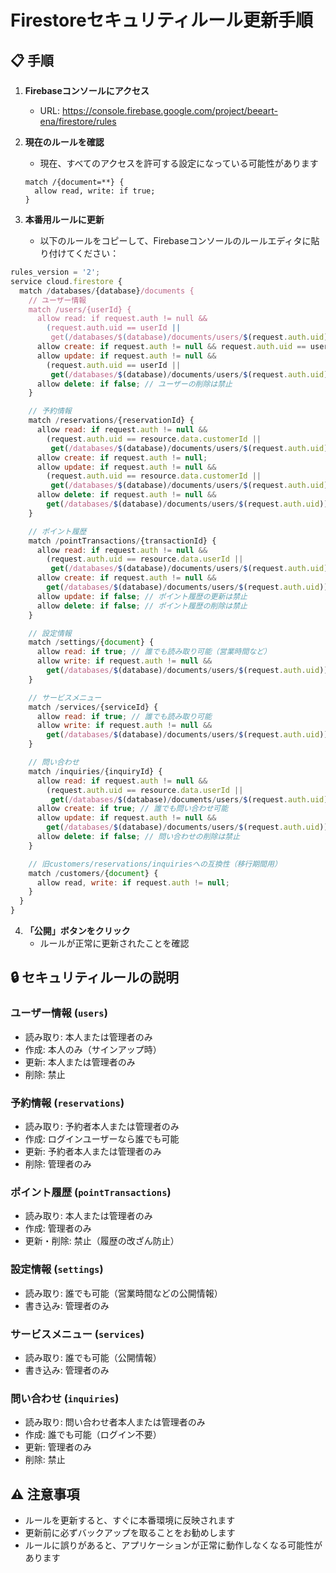 # Firestoreセキュリティルール更新手順

## 📋 手順

1. **Firebaseコンソールにアクセス**
   - URL: https://console.firebase.google.com/project/beeart-ena/firestore/rules

2. **現在のルールを確認**
   - 現在、すべてのアクセスを許可する設定になっている可能性があります

   ```
   match /{document=**} {
     allow read, write: if true;
   }
   ```

3. **本番用ルールに更新**
   - 以下のルールをコピーして、Firebaseコンソールのルールエディタに貼り付けてください：

```javascript
rules_version = '2';
service cloud.firestore {
  match /databases/{database}/documents {
    // ユーザー情報
    match /users/{userId} {
      allow read: if request.auth != null &&
        (request.auth.uid == userId ||
         get(/databases/$(database)/documents/users/$(request.auth.uid)).data.role == 'admin');
      allow create: if request.auth != null && request.auth.uid == userId;
      allow update: if request.auth != null &&
        (request.auth.uid == userId ||
         get(/databases/$(database)/documents/users/$(request.auth.uid)).data.role == 'admin');
      allow delete: if false; // ユーザーの削除は禁止
    }

    // 予約情報
    match /reservations/{reservationId} {
      allow read: if request.auth != null &&
        (request.auth.uid == resource.data.customerId ||
         get(/databases/$(database)/documents/users/$(request.auth.uid)).data.role == 'admin');
      allow create: if request.auth != null;
      allow update: if request.auth != null &&
        (request.auth.uid == resource.data.customerId ||
         get(/databases/$(database)/documents/users/$(request.auth.uid)).data.role == 'admin');
      allow delete: if request.auth != null &&
        get(/databases/$(database)/documents/users/$(request.auth.uid)).data.role == 'admin';
    }

    // ポイント履歴
    match /pointTransactions/{transactionId} {
      allow read: if request.auth != null &&
        (request.auth.uid == resource.data.userId ||
         get(/databases/$(database)/documents/users/$(request.auth.uid)).data.role == 'admin');
      allow create: if request.auth != null &&
        get(/databases/$(database)/documents/users/$(request.auth.uid)).data.role == 'admin';
      allow update: if false; // ポイント履歴の更新は禁止
      allow delete: if false; // ポイント履歴の削除は禁止
    }

    // 設定情報
    match /settings/{document} {
      allow read: if true; // 誰でも読み取り可能（営業時間など）
      allow write: if request.auth != null &&
        get(/databases/$(database)/documents/users/$(request.auth.uid)).data.role == 'admin';
    }

    // サービスメニュー
    match /services/{serviceId} {
      allow read: if true; // 誰でも読み取り可能
      allow write: if request.auth != null &&
        get(/databases/$(database)/documents/users/$(request.auth.uid)).data.role == 'admin';
    }

    // 問い合わせ
    match /inquiries/{inquiryId} {
      allow read: if request.auth != null &&
        (request.auth.uid == resource.data.userId ||
         get(/databases/$(database)/documents/users/$(request.auth.uid)).data.role == 'admin');
      allow create: if true; // 誰でも問い合わせ可能
      allow update: if request.auth != null &&
        get(/databases/$(database)/documents/users/$(request.auth.uid)).data.role == 'admin';
      allow delete: if false; // 問い合わせの削除は禁止
    }

    // 旧customers/reservations/inquiriesへの互換性（移行期間用）
    match /customers/{document} {
      allow read, write: if request.auth != null;
    }
  }
}
```

4. **「公開」ボタンをクリック**
   - ルールが正常に更新されたことを確認

## 🔒 セキュリティルールの説明

### ユーザー情報 (`users`)

- 読み取り: 本人または管理者のみ
- 作成: 本人のみ（サインアップ時）
- 更新: 本人または管理者のみ
- 削除: 禁止

### 予約情報 (`reservations`)

- 読み取り: 予約者本人または管理者のみ
- 作成: ログインユーザーなら誰でも可能
- 更新: 予約者本人または管理者のみ
- 削除: 管理者のみ

### ポイント履歴 (`pointTransactions`)

- 読み取り: 本人または管理者のみ
- 作成: 管理者のみ
- 更新・削除: 禁止（履歴の改ざん防止）

### 設定情報 (`settings`)

- 読み取り: 誰でも可能（営業時間などの公開情報）
- 書き込み: 管理者のみ

### サービスメニュー (`services`)

- 読み取り: 誰でも可能（公開情報）
- 書き込み: 管理者のみ

### 問い合わせ (`inquiries`)

- 読み取り: 問い合わせ者本人または管理者のみ
- 作成: 誰でも可能（ログイン不要）
- 更新: 管理者のみ
- 削除: 禁止

## ⚠️ 注意事項

- ルールを更新すると、すぐに本番環境に反映されます
- 更新前に必ずバックアップを取ることをお勧めします
- ルールに誤りがあると、アプリケーションが正常に動作しなくなる可能性があります
